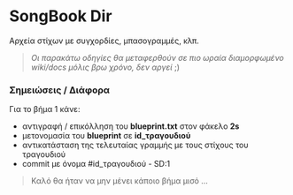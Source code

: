 # SongBook Dir

Αρχεία στίχων με συγχορδίες, μπασογραμμές, κλπ.

> *Οι παρακάτω οδηγίες θα μεταφερθούν σε πιο ωραία διαμορφωμένο wiki/docs μόλις βρω χρόνο, δεν αργεί* ;)

### Σημειώσεις / Διάφορα

Για το βήμα 1 κάνε:
- αντιγραφή / επικόλληση του **blueprint.txt** στον φάκελο **2s**
- μετονομασία του **blueprint** σε **id_τραγουδιού**
- αντικατάσταση της τελευταίας γραμμής με τους στίχους του τραγουδιού
- commit με όνομα #id_τραγουδιού - SD:1

> Καλό θα ήταν να μην μένει κάποιο βήμα μισό ...

